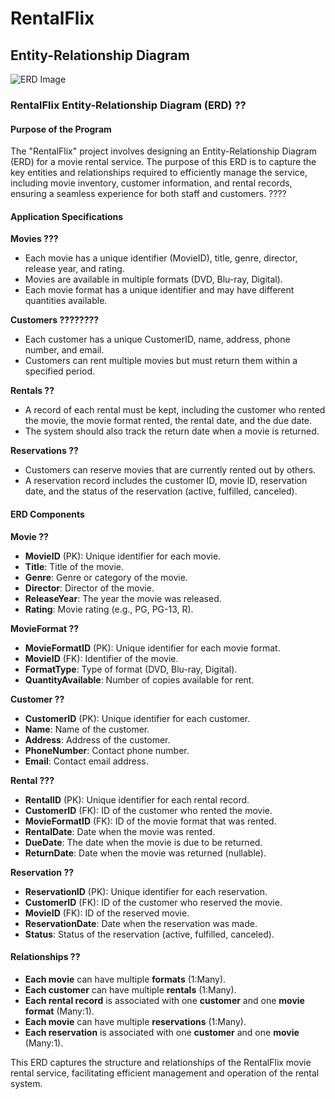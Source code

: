 # RentalFlix

## Entity-Relationship Diagram
![ERD Image]()


### RentalFlix Entity-Relationship Diagram (ERD) ??

#### Purpose of the Program
The "RentalFlix" project involves designing an Entity-Relationship Diagram (ERD) for a movie rental service. The purpose of this ERD is to capture the key entities and relationships required to efficiently manage the service, including movie inventory, customer information, and rental records, ensuring a seamless experience for both staff and customers. ????

#### Application Specifications

**Movies ???**
- Each movie has a unique identifier (MovieID), title, genre, director, release year, and rating.
- Movies are available in multiple formats (DVD, Blu-ray, Digital).
- Each movie format has a unique identifier and may have different quantities available.

**Customers ????????**
- Each customer has a unique CustomerID, name, address, phone number, and email.
- Customers can rent multiple movies but must return them within a specified period.

**Rentals ??**
- A record of each rental must be kept, including the customer who rented the movie, the movie format rented, the rental date, and the due date.
- The system should also track the return date when a movie is returned.

**Reservations ??**
- Customers can reserve movies that are currently rented out by others.
- A reservation record includes the customer ID, movie ID, reservation date, and the status of the reservation (active, fulfilled, canceled).

#### ERD Components

**Movie ??**
- **MovieID** (PK): Unique identifier for each movie.
- **Title**: Title of the movie.
- **Genre**: Genre or category of the movie.
- **Director**: Director of the movie.
- **ReleaseYear**: The year the movie was released.
- **Rating**: Movie rating (e.g., PG, PG-13, R).

**MovieFormat ??**
- **MovieFormatID** (PK): Unique identifier for each movie format.
- **MovieID** (FK): Identifier of the movie.
- **FormatType**: Type of format (DVD, Blu-ray, Digital).
- **QuantityAvailable**: Number of copies available for rent.

**Customer ??**
- **CustomerID** (PK): Unique identifier for each customer.
- **Name**: Name of the customer.
- **Address**: Address of the customer.
- **PhoneNumber**: Contact phone number.
- **Email**: Contact email address.

**Rental ???**
- **RentalID** (PK): Unique identifier for each rental record.
- **CustomerID** (FK): ID of the customer who rented the movie.
- **MovieFormatID** (FK): ID of the movie format that was rented.
- **RentalDate**: Date when the movie was rented.
- **DueDate**: The date when the movie is due to be returned.
- **ReturnDate**: Date when the movie was returned (nullable).

**Reservation ??**
- **ReservationID** (PK): Unique identifier for each reservation.
- **CustomerID** (FK): ID of the customer who reserved the movie.
- **MovieID** (FK): ID of the reserved movie.
- **ReservationDate**: Date when the reservation was made.
- **Status**: Status of the reservation (active, fulfilled, canceled).

#### Relationships ??
- **Each movie** can have multiple **formats** (1:Many).
- **Each customer** can have multiple **rentals** (1:Many).
- **Each rental record** is associated with one **customer** and one **movie format** (Many:1).
- **Each movie** can have multiple **reservations** (1:Many).
- **Each reservation** is associated with one **customer** and one **movie** (Many:1).

This ERD captures the structure and relationships of the RentalFlix movie rental service, facilitating efficient management and operation of the rental system.